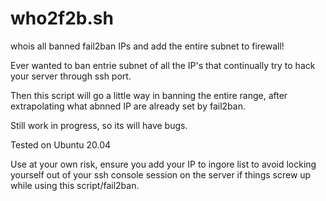 # who2f2b.sh
whois all banned fail2ban IPs and add the entire subnet to firewall!

Ever wanted to ban entrie subnet of all the IP's that continually try to hack your server through ssh port.

Then this script will go a little way in banning the entire range, after extrapolating what abnned IP are already set by fail2ban.

Still work in progress, so its will have bugs.

Tested on Ubuntu 20.04

Use at your own risk, ensure you add your IP to ingore list to avoid locking yourself out of your ssh console session on the server if things screw up while using this script/fail2ban.

